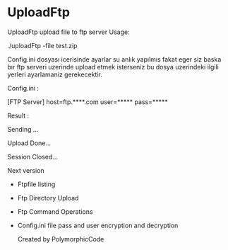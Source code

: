 UploadFtp
=========

UploadFtp upload file to ftp server 
  Usage:

  ./uploadFtp -file test.zip

Config.ini dosyası icerisinde ayarlar su anlık yapılmıs fakat eger siz baska bır ftp serveri uzerinde upload etmek isterseniz bu dosya uzerindeki ilgili yerleri ayarlamaniz gerekecektir.

Config.ini :

[FTP Server]
host=ftp.****.com
user=*****
pass=*****

Result :

Sending ...

Upload Done...

Session Closed...

Next version 

- Ftpfile listing
- Ftp Directory Upload 
- Ftp Command Operations 
- Config.ini file pass and user encryption and decryption 

  Created  by PolymorphicCode

 


